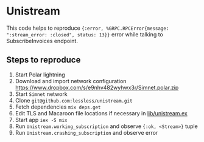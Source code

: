 # Unistream

This code helps to reproduce `{:error, %GRPC.RPCError{message: ":stream_error: :closed", status: 13}}` error while talking to SubscribeInvoices endpoint.

## Steps to reproduce

1. Start Polar lightning
2. Download and import network configuration https://www.dropbox.com/s/e9nhv482wyhwx3r/Simnet.polar.zip
3. Start `Simnet` network 
4. Clone `git@github.com:lessless/unistream.git`
5. Fetch dependencies `mix deps.get`
5. Edit TLS  and Macaroon file locations if necessary in [lib/unistream.ex](https://github.com/lessless/unistream/blob/master/lib/unistream.ex)
6. Start app `iex -S mix`
7. Run `Unistream.working_subscription` and observe `{:ok, <Stream>}` tuple
8. Run `Unistream.crashing_subscription` and observe error


